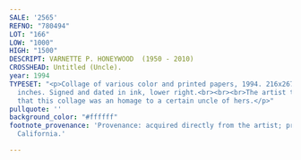 ```yaml
---
SALE: '2565'
REFNO: "780494"
LOT: "166"
LOW: "1000"
HIGH: "1500"
DESCRIPT: VARNETTE P. HONEYWOOD  (1950 - 2010)
CROSSHEAD: Untitled (Uncle).
year: 1994
TYPESET: "<p>Collage of various color and printed papers, 1994. 216x267 mm; 8½ x10½
  inches. Signed and dated in ink, lower right.<br><br><br>The artist told the owner
  that this collage was an homage to a certain uncle of hers.</p>"
pullquote: ''
background_color: "#ffffff"
footnote_provenance: 'Provenance: acquired directly from the artist; private collection,
  California.'

---
```

